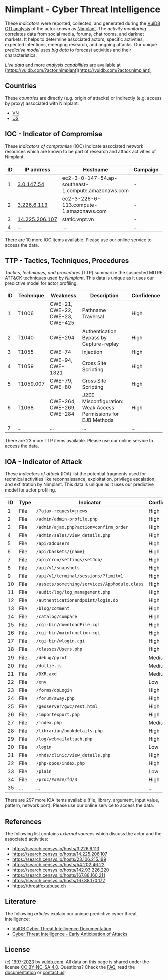# Nimplant - Cyber Threat Intelligence

These _indicators_ were reported, collected, and generated during the [VulDB CTI analysis](https://vuldb.com/?kb.cti) of the actor known as [Nimplant](https://vuldb.com/?actor.nimplant). The _activity monitoring_ correlates data from social media, forums, chat rooms, and darknet markets. It helps to determine associated actors, specific activities, expected intentions, emerging research, and ongoing attacks. Our unique _predictive model_ uses _big data_ to forecast activities and their characteristics.

_Live data_ and more _analysis capabilities_ are available at [https://vuldb.com/?actor.nimplant](https://vuldb.com/?actor.nimplant)

## Countries

These _countries_ are directly (e.g. origin of attacks) or indirectly (e.g. access by proxy) associated with Nimplant:

* [VN](https://vuldb.com/?country.vn)
* [US](https://vuldb.com/?country.us)

## IOC - Indicator of Compromise

These _indicators of compromise_ (IOC) indicate associated network resources which are known to be part of research and attack activities of Nimplant.

ID | IP address | Hostname | Campaign | Confidence
-- | ---------- | -------- | -------- | ----------
1 | [3.0.147.54](https://vuldb.com/?ip.3.0.147.54) | ec2-3-0-147-54.ap-southeast-1.compute.amazonaws.com | - | Medium
2 | [3.226.6.113](https://vuldb.com/?ip.3.226.6.113) | ec2-3-226-6-113.compute-1.amazonaws.com | - | Medium
3 | [14.225.206.107](https://vuldb.com/?ip.14.225.206.107) | static.vnpt.vn | - | High
4 | ... | ... | ... | ...

There are 10 more IOC items available. Please use our online service to access the data.

## TTP - Tactics, Techniques, Procedures

_Tactics, techniques, and procedures_ (TTP) summarize the suspected MITRE ATT&CK techniques used by _Nimplant_. This data is unique as it uses our predictive model for actor profiling.

ID | Technique | Weakness | Description | Confidence
-- | --------- | -------- | ----------- | ----------
1 | T1006 | CWE-21, CWE-22, CWE-23, CWE-425 | Pathname Traversal | High
2 | T1040 | CWE-294 | Authentication Bypass by Capture-replay | High
3 | T1055 | CWE-74 | Injection | High
4 | T1059 | CWE-94, CWE-1321 | Cross Site Scripting | High
5 | T1059.007 | CWE-79, CWE-80 | Cross Site Scripting | High
6 | T1068 | CWE-264, CWE-269, CWE-284 | J2EE Misconfiguration: Weak Access Permissions for EJB Methods | High
7 | ... | ... | ... | ...

There are 23 more TTP items available. Please use our online service to access the data.

## IOA - Indicator of Attack

These _indicators of attack_ (IOA) list the potential fragments used for technical activities like reconnaissance, exploitation, privilege escalation, and exfiltration by Nimplant. This data is unique as it uses our predictive model for actor profiling.

ID | Type | Indicator | Confidence
-- | ---- | --------- | ----------
1 | File | `/?ajax-request=jnews` | High
2 | File | `/admin/admin-profile.php` | High
3 | File | `/admin/ajax.php?action=confirm_order` | High
4 | File | `/admin/sales/view_details.php` | High
5 | File | `/api/addusers` | High
6 | File | `/api/baskets/{name}` | High
7 | File | `/api/cron/settings/setJob/` | High
8 | File | `/api/v1/snapshots` | High
9 | File | `/api/v1/terminal/sessions/?limit=1` | High
10 | File | `/assets/something/services/AppModule.class` | High
11 | File | `/audit/log/log_management.php` | High
12 | File | `/authenticationendpoint/login.do` | High
13 | File | `/blog/comment` | High
14 | File | `/catalog/compare` | High
15 | File | `/cgi-bin/downloadFile.cgi` | High
16 | File | `/cgi-bin/mainfunction.cgi` | High
17 | File | `/cgi-bin/wlogin.cgi` | High
18 | File | `/classes/Users.php` | High
19 | File | `/debug/pprof` | Medium
20 | File | `/dottie.js` | Medium
21 | File | `/DXR.axd` | Medium
22 | File | `/env` | Low
23 | File | `/forms/doLogin` | High
24 | File | `/forum/away.php` | High
25 | File | `/geoserver/gwc/rest.html` | High
26 | File | `/importexport.php` | High
27 | File | `/index.php` | Medium
28 | File | `/librarian/bookdetails.php` | High
29 | File | `/log/webmailattach.php` | High
30 | File | `/login` | Low
31 | File | `/mhds/clinic/view_details.php` | High
32 | File | `/php-opos/index.php` | High
33 | File | `/plain` | Low
34 | File | `/proc/#####/fd/3` | High
35 | ... | ... | ...

There are 297 more IOA items available (file, library, argument, input value, pattern, network port). Please use our online service to access the data.

## References

The following list contains _external sources_ which discuss the actor and the associated activities:

* https://search.censys.io/hosts/3.226.6.113
* https://search.censys.io/hosts/14.225.206.107
* https://search.censys.io/hosts/23.106.215.199
* https://search.censys.io/hosts/54.202.46.22
* https://search.censys.io/hosts/142.93.226.220
* https://search.censys.io/hosts/167.88.160.211
* https://search.censys.io/hosts/167.88.170.172
* https://threatfox.abuse.ch

## Literature

The following _articles_ explain our unique predictive cyber threat intelligence:

* [VulDB Cyber Threat Intelligence Documentation](https://vuldb.com/?kb.cti)
* [Cyber Threat Intelligence - Early Anticipation of Attacks](https://www.scip.ch/en/?labs.20201022)

## License

(c) [1997-2023](https://vuldb.com/?kb.changelog) by [vuldb.com](https://vuldb.com/?kb.about). All data on this page is shared under the license [CC BY-NC-SA 4.0](https://creativecommons.org/licenses/by-nc-sa/4.0/). Questions? Check the [FAQ](https://vuldb.com/?kb.faq), read the [documentation](https://vuldb.com/?kb) or [contact us](https://vuldb.com/?contact)!

